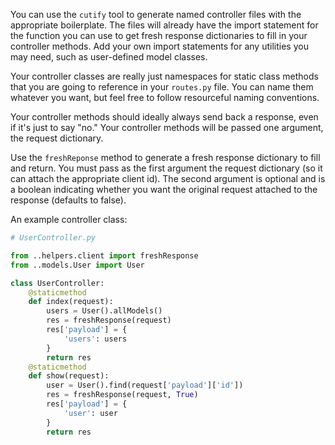 You can use the `cutify` tool to generate named controller files with the appropriate boilerplate. The files will already have the import statement for the function you can use to get fresh response dictionaries to fill in your controller methods. Add your own import statements for any utilities you may need, such as user-defined model classes.

Your controller classes are really just namespaces for static class methods that you are going to reference in your `routes.py` file. You can name them whatever you want, but feel free to follow resourceful naming conventions. 

Your controller methods should ideally always send back a response, even if it's just to say "no." Your controller methods will be passed one argument, the request dictionary. 

Use the `freshReponse` method to generate a fresh response dictionary to fill and return. You must pass as the first argument the request dictionary (so it can attach the appropriate client id). The second argument is optional and is a boolean indicating whether you want the original request attached to the response (defaults to false).

An example controller class: 

```python 
# UserController.py

from ..helpers.client import freshResponse 
from ..models.User import User

class UserController: 
	@staticmethod
	def index(request):
		users = User().allModels()
		res = freshResponse(request)
		res['payload'] = {
			'users': users
		}
		return res 
	@staticmethod
	def show(request):
		user = User().find(request['payload']['id'])
		res = freshResponse(request, True)
		res['payload'] = {
			'user': user
		}
		return res 
```